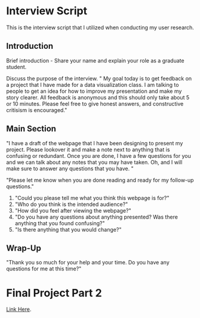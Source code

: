 # Interview Script

This is the interview script that I utilized when conducting my user research.

## Introduction

Brief introduction - Share your name and explain your role as a graduate student.

Discuss the purpose of the interview. " My goal today is to get feedback on a project that I have made for a data visualization class. I am talking to people to get an idea for how to improve my presentation and make my story clearer. All feedback is anonymous and this should only take about 5 or 10 minutes. Please feel free to give honest answers, and constructive critisism is encouraged."

## Main Section

"I have a draft of the webpage that I have been designing to present my project. Please lookover it and make a note next to anything that is confusing or redundant. Once you are done, I have a few questions for you and we can talk about any notes that you may have taken. Oh, and I will make sure to answer any questions that you have. "

"Please let me know when you are done reading and ready for my follow-up questions."

1.  "Could you please tell me what you think this webpage is for?"
2.  "Who do you think is the intended audience?"
3.  "How did you feel after viewing the webpage?"
4.  "Do you have any questions about anything presented? Was there anything that you found confusing?"
5.  "Is there anything that you would change?"


## Wrap-Up

"Thank you so much for your help and your time. Do you have any questions for me at this time?"
 
   
  
   
   
          
          
# Final Project Part 2
[Link Here](https://ngraves51.github.io/Portfolio/final-project/FinalProject_Part2_NickGraves.html).


